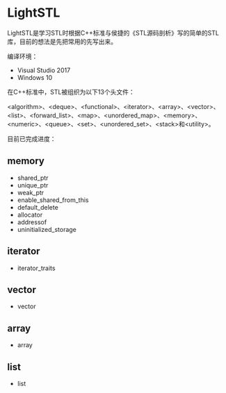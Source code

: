﻿# LightSTL

LightSTL是学习STL时根据C++标准与侯捷的《STL源码剖析》写的简单的STL库，目前的想法是先把常用的先写出来。

编译环境：

* Visual Studio 2017
* Windows 10

在C++标准中，STL被组织为以下13个头文件：

\<algorithm>、\<deque>、\<functional>、\<iterator>、\<array>、\<vector>、\<list>、\<forward_list>、\<map>、\<unordered_map>、\<memory>、\<numeric>、\<queue>、\<set>、\<unordered_set>、\<stack>和\<utility>。

目前已完成进度：

## memory

* shared_ptr 
* unique_ptr 
* weak_ptr
* enable_shared_from_this
* default_delete
* allocator
* addressof
* uninitialized_storage
  
## iterator

* iterator_traits

## vector

* vector

## array

* array

## list

* list
